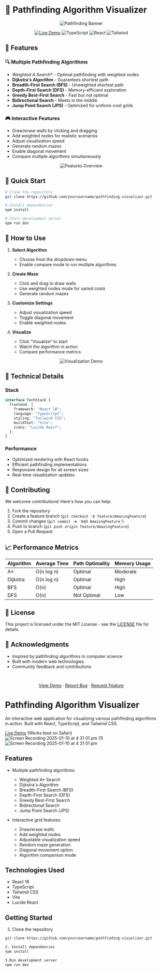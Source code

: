 # 🎯 Pathfinding Algorithm Visualizer

<div align="center">
  <img src="https://images.unsplash.com/photo-1635070041078-e363dbe005cb?auto=format&fit=crop&w=800&h=400" alt="Pathfinding Banner"/>
  
  [![Live Demo](https://img.shields.io/badge/Live%20Demo-Visit%20App-blue?style=for-the-badge)](https://comforting-parfait-86ac56.netlify.app)
  ![TypeScript](https://img.shields.io/badge/TypeScript-007ACC?style=for-the-badge&logo=typescript&logoColor=white)
  ![React](https://img.shields.io/badge/React-20232A?style=for-the-badge&logo=react&logoColor=61DAFB)
  ![Tailwind](https://img.shields.io/badge/Tailwind_CSS-38B2AC?style=for-the-badge&logo=tailwind-css&logoColor=white)
</div>

## 🌟 Features

### 🔍 Multiple Pathfinding Algorithms
- **Weighted A* Search** - Optimal pathfinding with weighted nodes
- **Dijkstra's Algorithm** - Guarantees shortest path
- **Breadth-First Search (BFS)** - Unweighted shortest path
- **Depth-First Search (DFS)** - Memory-efficient exploration
- **Greedy Best-First Search** - Fast but not optimal
- **Bidirectional Search** - Meets in the middle
- **Jump Point Search (JPS)** - Optimized for uniform-cost grids

### 🎮 Interactive Features
- Draw/erase walls by clicking and dragging
- Add weighted nodes for realistic scenarios
- Adjust visualization speed
- Generate random mazes
- Enable diagonal movement
- Compare multiple algorithms simultaneously

<div align="center">
  <img src="https://images.unsplash.com/photo-1614741118887-7a4ee193a5fa?auto=format&fit=crop&w=800&h=400" alt="Features Overview"/>
</div>

## 🚀 Quick Start

```bash
# Clone the repository
git clone https://github.com/yourusername/pathfinding-visualizer.git

# Install dependencies
npm install

# Start development server
npm run dev
```

## 📖 How to Use

1. **Select Algorithm**
   - Choose from the dropdown menu
   - Enable compare mode to run multiple algorithms

2. **Create Maze**
   - Click and drag to draw walls
   - Use weighted nodes mode for varied costs
   - Generate random mazes

3. **Customize Settings**
   - Adjust visualization speed
   - Toggle diagonal movement
   - Enable weighted nodes

4. **Visualize**
   - Click "Visualize" to start
   - Watch the algorithm in action
   - Compare performance metrics

<div align="center">
  <img src="https://images.unsplash.com/photo-1633412802994-5c058f151b66?auto=format&fit=crop&w=800&h=400" alt="Visualization Demo"/>
</div>

## 🔧 Technical Details

### Stack
```typescript
interface TechStack {
  frontend: {
    framework: "React 18";
    language: "TypeScript";
    styling: "Tailwind CSS";
    buildTool: "Vite";
    icons: "Lucide React";
  };
}
```

### Performance
- Optimized rendering with React hooks
- Efficient pathfinding implementations
- Responsive design for all screen sizes
- Real-time visualization updates

## 🤝 Contributing

We welcome contributions! Here's how you can help:

1. Fork the repository
2. Create a feature branch (`git checkout -b feature/AmazingFeature`)
3. Commit changes (`git commit -m 'Add AmazingFeature'`)
4. Push to branch (`git push origin feature/AmazingFeature`)
5. Open a Pull Request

## 📈 Performance Metrics

| Algorithm | Average Time | Path Optimality | Memory Usage |
|-----------|--------------|----------------|--------------|
| A*        | O(n log n)   | Optimal        | Moderate     |
| Dijkstra  | O(n log n)   | Optimal        | High         |
| BFS       | O(n)         | Optimal        | High         |
| DFS       | O(n)         | Not Optimal    | Low          |

## 📄 License

This project is licensed under the MIT License - see the [LICENSE](LICENSE) file for details.

## 🙏 Acknowledgments

- Inspired by pathfinding algorithms in computer science
- Built with modern web technologies
- Community feedback and contributions

<div align="center">
  <br />
  <p>
    <a href="https://comforting-parfait-86ac56.netlify.app">View Demo</a>
    ·
    <a href="https://github.com/yourusername/pathfinding-visualizer/issues">Report Bug</a>
    ·
    <a href="https://github.com/yourusername/pathfinding-visualizer/issues">Request Feature</a>
  </p>
</div>









# Pathfinding Algorithm Visualizer

An interactive web application for visualizing various pathfinding algorithms in action. Built with React, TypeScript, and Tailwind CSS.

[Live Demo](https://comforting-parfait-86ac56.netlify.app)   (Works best on Safari)
![Screen Recording 2025-01-10 at 4 31 01 pm (1)](https://github.com/user-attachments/assets/de8f857f-34bb-4ec1-b9d0-4654a1a26630)
![Screen Recording 2025-01-10 at 4 31 01 pm](https://github.com/user-attachments/assets/ca934bb5-de01-4af3-a020-49df50aba884)

## Features

- Multiple pathfinding algorithms:
  - Weighted A* Search
  - Dijkstra's Algorithm
  - Breadth-First Search (BFS)
  - Depth-First Search (DFS)
  - Greedy Best-First Search
  - Bidirectional Search
  - Jump Point Search (JPS)

- Interactive grid features:
  - Draw/erase walls
  - Add weighted nodes
  - Adjustable visualization speed
  - Random maze generation
  - Diagonal movement option
  - Algorithm comparison mode

## Technologies Used

- React 18
- TypeScript
- Tailwind CSS
- Vite
- Lucide React

## Getting Started

1. Clone the repository
```bash
git clone https://github.com/yourusername/pathfinding-visualizer.git

2. Install dependencies
npm install

3.Run development server
npm run dev

